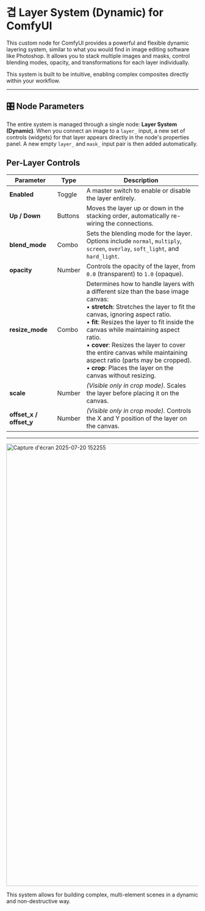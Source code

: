 # 겹 Layer System (Dynamic) for ComfyUI

This custom node for ComfyUI provides a powerful and flexible dynamic layering system, similar to what you would find in image editing software like Photoshop. It allows you to stack multiple images and masks, control blending modes, opacity, and transformations for each layer individually.

This system is built to be intuitive, enabling complex composites directly within your workflow.

-----

## 🎛️ Node Parameters

The entire system is managed through a single node: **Layer System (Dynamic)**. When you connect an image to a `layer_` input, a new set of controls (widgets) for that layer appears directly in the node's properties panel. A new empty `layer_` and `mask_` input pair is then added automatically.

## Per-Layer Controls

| Parameter             | Type     | Description |
|-----------------------|----------|-------------|
| **Enabled**           | Toggle   | A master switch to enable or disable the layer entirely. |
| **Up / Down**         | Buttons  | Moves the layer up or down in the stacking order, automatically re-wiring the connections. |
| **blend_mode**        | Combo    | Sets the blending mode for the layer. Options include `normal`, `multiply`, `screen`, `overlay`, `soft_light`, and `hard_light`. |
| **opacity**           | Number   | Controls the opacity of the layer, from `0.0` (transparent) to `1.0` (opaque). |
| **resize_mode**       | Combo    | Determines how to handle layers with a different size than the base image canvas:  <br> • **stretch**: Stretches the layer to fit the canvas, ignoring aspect ratio.  <br> • **fit**: Resizes the layer to fit inside the canvas while maintaining aspect ratio.  <br> • **cover**: Resizes the layer to cover the entire canvas while maintaining aspect ratio (parts may be cropped).  <br> • **crop**: Places the layer on the canvas without resizing. |
| **scale**             | Number   | *(Visible only in crop mode).* Scales the layer before placing it on the canvas. |
| **offset_x / offset_y** | Number | *(Visible only in crop mode).* Controls the X and Y position of the layer on the canvas. |

-----
<img width="2411" height="1158" alt="Capture d'écran 2025-07-20 152255" src="https://github.com/user-attachments/assets/bf77959e-2db6-49db-be49-dbb83bf12fbd" />


This system allows for building complex, multi-element scenes in a dynamic and non-destructive way.
